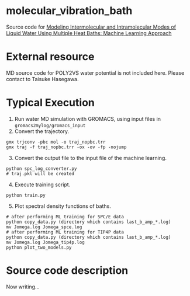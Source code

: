 # molecular_vibration_bath

Source code for [Modeling Intermolecular and Intramolecular Modes of Liquid Water Using Multiple Heat Baths: Machine Learning Approach](https://pubs.acs.org/doi/10.1021/acs.jctc.9b01288)

# External resource

MD source code for POLY2VS water potential is not included here.
Please contact to Taisuke Hasegawa.

# Typical Execution

1. Run water MD simulation with GROMACS, using input files in `gromacs2mylog/gromacs_input`
2. Convert the trajectory.
```
gmx trjconv -pbc mol -o traj_nopbc.trr
gmx traj -f traj_nopbc.trr -ox -ov -fp -nojump
```
3. Convert the output file to the input file of the machine learning.
```
python spc_log_converter.py
# traj.pkl will be created
```
4. Execute training script.
```
python train.py
```

5. Plot spectral density functions of baths.
```
# after performing ML training for SPC/E data
python copy_data.py (directory which contains last_b_amp_*.log)
mv Jomega.log Jomega_spce.log
# after performing ML training for TIP4P data
python copy_data.py (directory which contains last_b_amp_*.log)
mv Jomega.log Jomega_tip4p.log
python plot_two_models.py
```

# Source code description

Now writing...